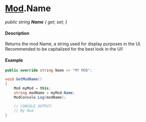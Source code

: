 # [Mod](API/MSCLoader/Mod.md).Name

*public string <b>Name</b> { get; set; }*

#### Description

Returns the mod Name, a string used for display purposes in the UI.  
Recommended to be capitalized for the best look in the UI!

#### Example

```csharp
public override string Name => "MY MOD";

void GetModName()
{
    Mod myMod = this;
    string modName = myMod.Name;
    ModConsole.Log(modName);
    
    // CONSOLE OUTPUT:
    // My Mod
}
```
